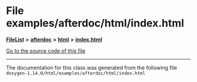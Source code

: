 

# File examples/afterdoc/html/index.html



[**FileList**](files.md) **>** [**afterdoc**](dir_8c6c3a566274dcdfeacdc8eeca1d16a6.md) **>** [**html**](dir_9f54ad7552e74a8dffd806fc3751efe3.md) **>** [**index.html**](examples_2afterdoc_2html_2index_8html.md)

[Go to the source code of this file](examples_2afterdoc_2html_2index_8html_source.md)





































































------------------------------
The documentation for this class was generated from the following file `doxygen-1.14.0/html/examples/afterdoc/html/index.html`

